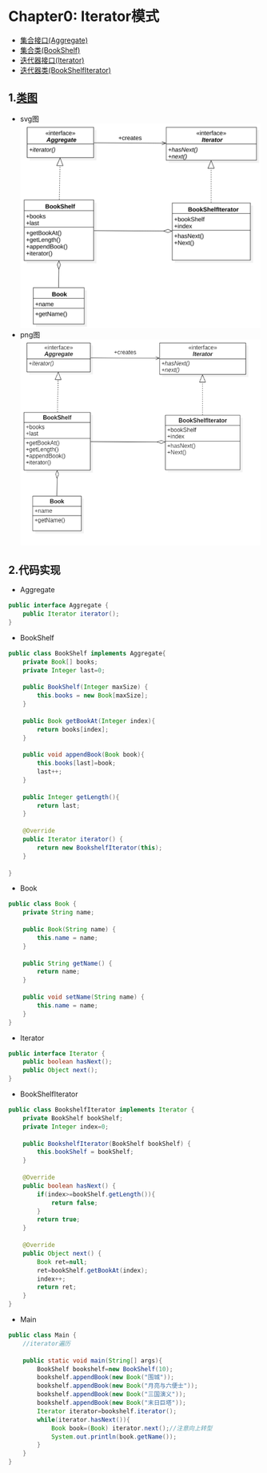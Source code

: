 # Chapter0: Iterator模式
+ [集合接口(Aggregate)](./src/cn/edu/seu/wh/iterator/Aggregate.java)
+ [集合类(BookShelf)](./src/cn/edu/seu/wh/iterator/BookShelf.java)
+ [迭代器接口(Iterator)](./src/cn/edu/seu/wh/iterator/Iterator.java)
+ [迭代器类(BookShelfIterator)](./src/cn/edu/seu/wh/iterator/BookshelfIterator.java)
## 1.[类图](./uml_model)
+ svg图
![iterator](./imgs/iterator.svg)
+ png图
![iterator](./imgs/iterator.png)
## 2.代码实现
+ Aggregate
```java
public interface Aggregate {
    public Iterator iterator();
}
```
+ BookShelf
```java
public class BookShelf implements Aggregate{
    private Book[] books;
    private Integer last=0;

    public BookShelf(Integer maxSize) {
        this.books = new Book[maxSize];
    }

    public Book getBookAt(Integer index){
        return books[index];
    }

    public void appendBook(Book book){
        this.books[last]=book;
        last++;
    }

    public Integer getLength(){
        return last;
    }

    @Override
    public Iterator iterator() {
        return new BookshelfIterator(this);
    }

}
```
+ Book
```java
public class Book {
    private String name;

    public Book(String name) {
        this.name = name;
    }

    public String getName() {
        return name;
    }

    public void setName(String name) {
        this.name = name;
    }
}
```
+ Iterator
```java
public interface Iterator {
    public boolean hasNext();
    public Object next();
}
```
+ BookShelfIterator
```java
public class BookshelfIterator implements Iterator {
    private BookShelf bookShelf;
    private Integer index=0;

    public BookshelfIterator(BookShelf bookShelf) {
        this.bookShelf = bookShelf;
    }

    @Override
    public boolean hasNext() {
        if(index>=bookShelf.getLength()){
            return false;
        }
        return true;
    }

    @Override
    public Object next() {
        Book ret=null;
        ret=bookShelf.getBookAt(index);
        index++;
        return ret;
    }
}
```

+ Main
```java
public class Main {
    //iterator遍历
    
    public static void main(String[] args){  
        BookShelf bookshelf=new BookShelf(10);
        bookshelf.appendBook(new Book("围城"));
        bookshelf.appendBook(new Book("月亮与六便士"));
        bookshelf.appendBook(new Book("三国演义"));
        bookshelf.appendBook(new Book("末日巨塔"));
        Iterator iterator=bookshelf.iterator();
        while(iterator.hasNext()){
            Book book=(Book) iterator.next();//注意向上转型
            System.out.println(book.getName());
        }
    }
}
```